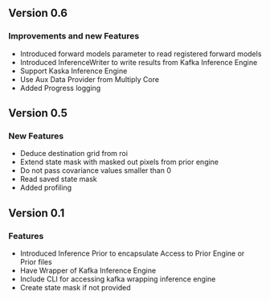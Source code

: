 ## Version 0.6

### Improvements and new Features
* Introduced forward models parameter to read registered forward models
* Introduced InferenceWriter to write results from Kafka Inference Engine
* Support Kaska Inference Engine
* Use Aux Data Provider from Multiply Core
* Added Progress logging


## Version 0.5

### New Features
* Deduce destination grid from roi
* Extend state mask with masked out pixels from prior engine
* Do not pass covariance values smaller than 0
* Read saved state mask
* Added profiling

## Version 0.1

### Features
* Introduced Inference Prior to encapsulate Access to Prior Engine or Prior files
* Have Wrapper of Kafka Inference Engine
* Include CLI for accessing kafka wrapping inference engine
* Create state mask if not provided
